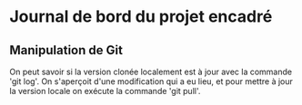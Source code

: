 # Journal de bord du projet encadré

## Manipulation de Git

On peut savoir si la version clonée localement est à jour avec la commande 'git log'. On s'aperçoit d'une modification qui a eu lieu, et pour mettre à jour la version locale on exécute la commande 'git pull'.
